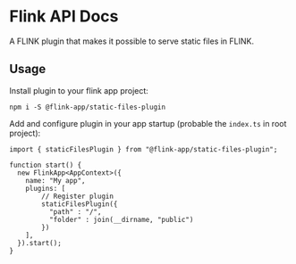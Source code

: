 # Flink API Docs

A FLINK plugin that makes it possible to serve static files in FLINK.

## Usage

Install plugin to your flink app project:

```
npm i -S @flink-app/static-files-plugin
```

Add and configure plugin in your app startup (probable the `index.ts` in root project):

```
import { staticFilesPlugin } from "@flink-app/static-files-plugin";

function start() {
  new FlinkApp<AppContext>({
    name: "My app",
    plugins: [
        // Register plugin
        staticFilesPlugin({
          "path" : "/",
          "folder" : join(__dirname, "public")
        })
    ],
  }).start();
}

```
